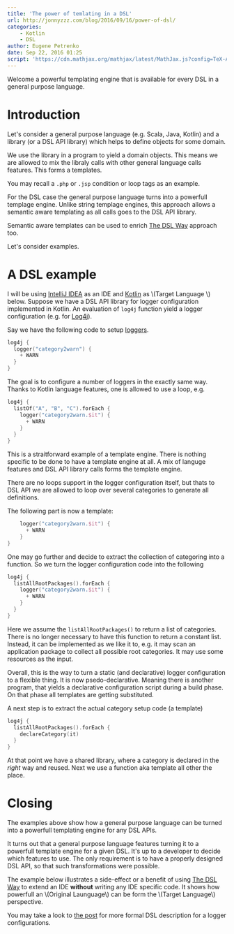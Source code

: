 ```yaml
---
title: 'The power of temlating in a DSL'
url: http://jonnyzzz.com/blog/2016/09/16/power-of-dsl/
categories:
    - Kotlin
    - DSL
author: Eugene Petrenko
date: Sep 22, 2016 01:25
script: 'https://cdn.mathjax.org/mathjax/latest/MathJax.js?config=TeX-AMS-MML_HTMLorMML'
---
```


Welcome a powerful templating engine that 
is available for every DSL in a general 
purpose language.


Introduction
============

Let's consider a general purpose language (e.g. Scala, Java, Kotlin)
and a library (or a DSL API library) which helps to define 
objects for some domain. 

We use the library in a program to yield a domain objects.
This means we are allowed to mix the libraly calls with other 
general language calls features. This forms a templates. 
 
You may recall a `.php` or `.jsp` condition or loop tags as an example.

For the DSL case the general purpose 
language turns into a powerfull templage engine. Unlike string 
templage engines, this approach allows a semantic aware templating as
all calls goes to the DSL API library. 

Semantic aware templates can be used to enrich 
[The DSL Way](http://jonnyzzz.com/blog/2016/09/02/dsl-building/) approach
too. 

Let's consider examples.

A DSL example
=============

I will be using [IntelliJ IDEA](https://www.jetbrains.com/idea/) as an IDE 
and [Kotlin](https://kotlinlang.org) as \\(Target Language \\) below. Suppose
we have a DSL API library for logger configuration implemented in Kotlin. An
evaluation of `log4j` function yield a logger configuration 
(e.g. for [Log4j](http://logging.apache.org/log4j/1.2/)).

Say we have the following code to setup
[loggers](http://jonnyzzz.com/blog/2016/09/09/log4j-dsl/). 

```kotlin
log4j {
  logger("category2warn") {
    + WARN
  }
}
```

The goal is to configure a number of loggers in the exactly 
same way. Thanks to Kotlin language features, one is allowed to use a 
loop, e.g.

```kotlin
log4j {
  listOf("A", "B", "C").forEach {
    logger("category2warn.$it") {
      + WARN
    }
  }
}
```

This is a straitforward example of a template engine. There 
is nothing specific to be done to have a template engine at all. A mix 
of languge features and DSL API library calls forms the template engine.

There are no loops support in the logger configuration itself, 
but thats to DSL API we are allowed to loop over several categories 
to generate all definitions. 

The following part is now a template:

```kotlin
    logger("category2warn.$it") {
      + WARN
    }
}
```

One may go further and decide to extract the collection of categoring into 
a function. So we turn the logger configuration code into the following

```kotlin
log4j {
  listAllRootPackages().forEach {
    logger("category2warn.$it") {
      + WARN
    }
  }
}
```

Here we assume the `listAllRootPackages()` to return a list of 
categories. There is no longer necessary to have this 
function to return a constant list. Instead, it can be implemented
as we like it to, e.g. it may scan an application package to collect
all possible root categories. It may use some resources as the input.

Overall, this is the way to turn a static (and declarative) logger 
configuration to a flexible thing. It is now psedo-declarative. Meaning
there is another program, that yields a declarative configuration script
during a build phase. On that phase all templates are getting substituted.

A next step is to extract the actual category setup code (a template)

```kotlin
log4j {
  listAllRootPackages().forEach {
    declareCategory(it)
  }
}
```

At that point we have a shared library, where a category is declared 
in the *right* way and reused. Next we use a function aka template all other 
the place.


Closing
=======

The examples above show how a general purpose language can 
be turned into a powerfull templating engine for any DSL APIs.

It turns out that a general purpose language features turning 
it to a powerfull template engine for a given DSL. It's up to 
a developer to decide which features to use. The only requirement
is to have a properly designed DSL API, so that such transformations 
were possible.

The example below illustrates a side-effect or a benefit of using 
[The DSL Way]({http://jonnyzzz.com/blog/2016/09/02/dsl-building/)
to extend an IDE **without** writing any IDE specific code.
It shows how powerfull an \\(Original Launguage\\) can be
form the \\(Target Language\\) perspective.

You may take a look to
[the post](http://jonnyzzz.com/blog/2016/09/09/log4j-dsl/)
for more formal DSL description for a logger configurations.
